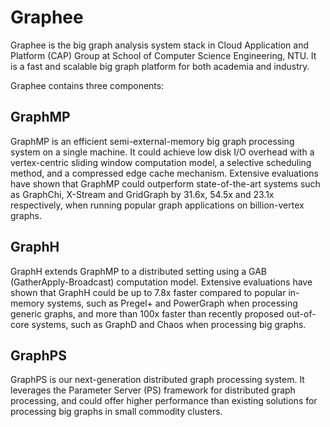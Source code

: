 # Graphee
Graphee is the big graph analysis system stack in Cloud Application and Platform (CAP) Group at School of Computer Science Engineering, NTU. It is a fast and scalable big graph platform for both academia and industry.

Graphee contains three components:

## GraphMP
GraphMP is an efficient semi-external-memory big graph processing system on a single machine. It could achieve low disk I/O overhead with a vertex-centric sliding window computation model, a selective scheduling method, and a compressed edge cache mechanism. Extensive evaluations have shown that GraphMP could outperform state-of-the-art systems such as GraphChi, X-Stream and GridGraph by 31.6x, 54.5x and 23.1x respectively, when running popular graph applications on billion-vertex graphs.

## GraphH
GraphH extends GraphMP to a distributed setting using a GAB (GatherApply-Broadcast) computation model. Extensive evaluations have shown that GraphH could be up to 7.8x faster compared to popular in-memory systems, such as Pregel+ and PowerGraph when processing generic graphs, and more than 100x faster than recently proposed out-of-core systems, such as GraphD and Chaos when processing big graphs.

## GraphPS
GraphPS is our next-generation distributed graph processing system. It leverages the Parameter Server (PS) framework for distributed graph processing, and could offer higher performance than existing solutions for processing big graphs in small commodity clusters.
